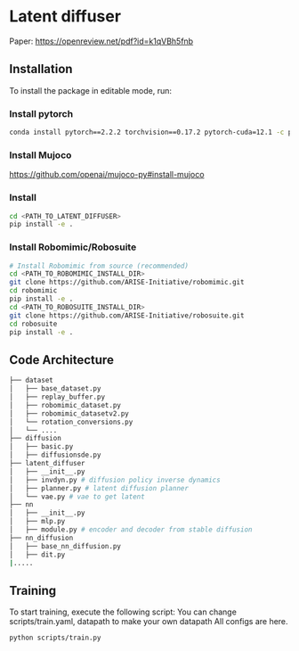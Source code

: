 # Latent diffuser
Paper: https://openreview.net/pdf?id=k1qVBh5fnb
## Installation

To install the package in editable mode, run:
### Install pytorch
```bash
conda install pytorch==2.2.2 torchvision==0.17.2 pytorch-cuda=12.1 -c pytorch -c nvidia
```
### Install Mujoco
https://github.com/openai/mujoco-py#install-mujoco

### Install
```bash
cd <PATH_TO_LATENT_DIFFUSER>
pip install -e .
```

### Install Robomimic/Robosuite
```bash
# Install Robomimic from source (recommended)
cd <PATH_TO_ROBOMIMIC_INSTALL_DIR>
git clone https://github.com/ARISE-Initiative/robomimic.git
cd robomimic
pip install -e .
cd <PATH_TO_ROBOSUITE_INSTALL_DIR>
git clone https://github.com/ARISE-Initiative/robosuite.git
cd robosuite
pip install -e .
```
## Code Architecture
```bash
├── dataset
│   ├── base_dataset.py
│   ├── replay_buffer.py
│   ├── robomimic_dataset.py
│   ├── robomimic_datasetv2.py
│   └── rotation_conversions.py
│   └── ....
├── diffusion
│   ├── basic.py
│   ├── diffusionsde.py
├── latent_diffuser
│   ├── __init__.py
│   ├── invdyn.py # diffusion policy inverse dynamics
│   ├── planner.py # latent diffusion planner
│   └── vae.py # vae to get latent
├── nn
│   ├── __init__.py
│   ├── mlp.py
│   ├── module.py # encoder and decoder from stable diffusion
├── nn_diffusion
│   ├── base_nn_diffusion.py
│   ├── dit.py 
|.....
```
## Training

To start training, execute the following script:
You can change scripts/train.yaml, datapath to make your own datapath
All configs are here.
```bash
python scripts/train.py
```